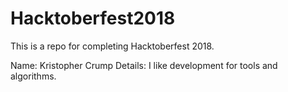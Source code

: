 # Hacktoberfest2018
This is a repo for completing Hacktoberfest 2018.

Name: Kristopher Crump
Details: I like development for tools and algorithms.
